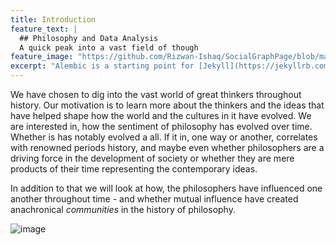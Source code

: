 ```yaml
---
title: Introduction
feature_text: |
  ## Philosophy and Data Analysis
  A quick peak into a vast field of though
feature_image: "https://github.com/Rizwan-Ishaq/SocialGraphPage/blob/master/assets/phil_banner.png?raw=true"
excerpt: "Alembic is a starting point for [Jekyll](https://jekyllrb.com/) projects. Rather than starting from scratch, this boilerplate is designed to get the ball rolling immediately. Install it, configure it, tweak it, push it."
---
```


We have chosen to dig into the vast world of great thinkers throughout history. Our motivation is to learn more about the thinkers and the ideas that have helped shape how the world and the cultures in it have evolved. We are interested in, how the sentiment of philosophy has evolved over time. Whether is has notably evolved a all. If it in, one way or another, correlates with renowned periods history, and maybe even whether philosophers are a driving force in the development of society or whether they are mere products of their time representing the contemporary ideas.

In addition to that we will look at how, the philosophers have influenced one another throughout time - and whether mutual influence have created anachronical _communities_ in the history of philosophy.

![image](https://github.com/Rizwan-Ishaq/SocialGraphPage/blob/master/assets/phil_banner.png?raw=true)
